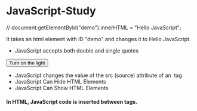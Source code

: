 # JavaScript-Study

// document.getElementById("demo").innerHTML = "Hello JavaScript";

It takes an html element with ID "demo" and changes it to Hello JavaScript.

* JavaScript accepts both double and single quotes

<button onclick="document.getElementById('myImage').src='pic_bulbon.gif'">Turn on the light</button>

* JavaScript changes the value of the src (source) attribute of an <img> tag
* JavaScript Can Hide HTML Elements
* JavaScript Can Show HTML Elements


#### In HTML, JavaScript code is inserted between <script> and </script> tags.
